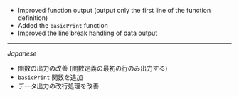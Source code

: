 * Improved function output (output only the first line of the function definition)
* Added the `basicPrint` function
* Improved the line break handling of data output

----
*Japanese*

* 関数の出力の改善 (関数定義の最初の行のみ出力する)
* `basicPrint` 関数を追加
* データ出力の改行処理を改善
